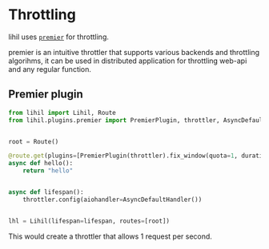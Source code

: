 # Throttling

lihil uses [`premier`](https://github.com/raceychan/premier/tree/master) for throttling.

premier is an intuitive throttler that supports various backends and throttling algorihms, it can be used in distributed application for throttling web-api and any regular function.

## Premier plugin

```python
from lihil import Lihil, Route
from lihil.plugins.premier import PremierPlugin, throttler, AsyncDefaultHandler, throttler


root = Route()

@route.get(plugins=[PremierPlugin(throttler).fix_window(quota=1, duration=1)])
async def hello():
    return "hello"


async def lifespan():
    throttler.config(aiohandler=AsyncDefaultHandler())


lhl = Lihil(lifespan=lifespan, routes=[root])
```

This would create a throttler that allows 1 request per second.
